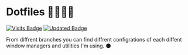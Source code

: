 # Dotfiles 👷🏼‍♂️🔧

[![Visits Badge](https://badges.pufler.dev/visits/puf17640/git-badges)](https://badges.pufler.dev) [![Updated Badge](https://badges.pufler.dev/updated/puf17640/git-badges)](https://badges.pufler.dev)

From diffrent branches you can find diffrent configrations of each diffent window managers and utilities I'm using. 🌑
